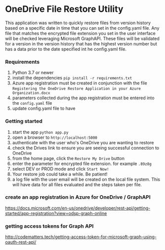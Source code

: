# OneDrive File Restore Utility

This application was written to quickly restore files from version history based on a specific date in time that you can set in the config.yaml file. Any file that matches the encrypted file extension you set in the user interface will be checked leveraging Microsoft GraphAPI. These files will be validated for a version in the version history that has the highest version number but has a data prior to the date specified int he config.yaml file.

### Requirements

1. Python 3.7 or newer
2. install the dependencies `pip install -r requirements.txt`
3. Azure app registration must be created in conjunction with the file `Registering the OneDrive Restore Application in your Azure Organization.docx`
4. parameters collected during the app registration must be entered into the `config.yaml` file
5. update config.yaml file to have

### Getting started

1. start the app `python app.py`
2. open a browser to `http://localhost:5000`
3. authenticate with the user who's OneDrive you are wanting to restore
4. check the Drives link to ensure you are seeing successful connection to OneDrive
5. from the home page, click the `Restore My Drive` button
6. enter the parameter for encrypted file extension. for example `.89z8g`
7. select DEV or PROD mode and click `Start Now!`
8. Your restore job could take a while. Be patient!
9. a log file with the user email will be created on the local file system. This will have data for all files evaluated and the steps taken per file.

### create an app registration in Azure for OneDrive / GraphAPI

https://docs.microsoft.com/en-us/onedrive/developer/rest-api/getting-started/app-registration?view=odsp-graph-online

### getting access tokens for Graph API

http://codematters.tech/getting-access-token-for-microsoft-graph-using-oauth-rest-api/
